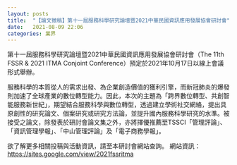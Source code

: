 ```yaml
---
layout: posts
title:  "【論文徵稿】第十一屆服務科學研究論壇暨2021中華民國資訊應用發展協會研討會"
date:   2021-08-09 22:06
categories: 業界
---
```


第十一屆服務科學研究論壇暨2021中華民國資訊應用發展協會研討會（The 11th FSSR & 2021 ITMA Conjoint Conference）預定於2021年10月17日以線上會議形式舉辦。

服務科學的本質從人的需求出發、為企業創造價值的獲利引擎，而新冠肺炎的爆發則加速了全球產業的數位轉型能力。因此，本次的主題為「跨界數位轉型、共創智能服務新世紀」，期望結合服務科學與數位轉型，透過建立學術社交網絡，提出具原創性的研究論文、個案研究或研究方法論，並提升國內服務科學研究的水準。被接受之論文，除發表於研討會論文集之外，亦將擇優推薦至TSSCI「管理評論」、「資訊管理學報」、「中山管理評論」及「電子商務學報」。

欲了解更多相關投稿與活動資訊，請至本研討會網站查詢。
網站資訊：https://sites.google.com/view/2021fssritma